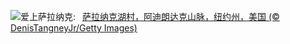![](https://www.bing.com/th?id=OHR.SaranacLake_ZH-CN0224689397_UHD.jpg&w=1000)爱上萨拉纳克:&nbsp;&ensp;[萨拉纳克湖村，阿迪朗达克山脉，纽约州，美国 (© DenisTangneyJr/Getty Images)](https://www.bing.com/th?id=OHR.SaranacLake_ZH-CN0224689397_UHD.jpg)
<br><br/>
